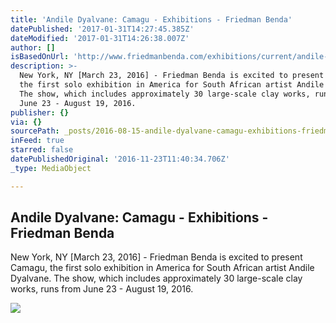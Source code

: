 ```yaml
---
title: 'Andile Dyalvane: Camagu - Exhibitions - Friedman Benda'
datePublished: '2017-01-31T14:27:45.385Z'
dateModified: '2017-01-31T14:26:38.007Z'
author: []
isBasedOnUrl: 'http://www.friedmanbenda.com/exhibitions/current/andile-dyalvane-camagu'
description: >-
  New York, NY [March 23, 2016] - Friedman Benda is excited to present Camagu,
  the first solo exhibition in America for South African artist Andile Dyalvane.
  The show, which includes approximately 30 large-scale clay works, runs from
  June 23 - August 19, 2016.
publisher: {}
via: {}
sourcePath: _posts/2016-08-15-andile-dyalvane-camagu-exhibitions-friedman-benda.md
inFeed: true
starred: false
datePublishedOriginal: '2016-11-23T11:40:34.706Z'
_type: MediaObject

---
```

<article style=""><h1>Andile Dyalvane: Camagu - Exhibitions - Friedman Benda</h1><p>New York, NY [March 23, 2016] - Friedman Benda is excited to present Camagu, the first solo exhibition in America for South African artist Andile Dyalvane. The show, which includes approximately 30 large-scale clay works, runs from June 23 - August 19, 2016.</p><img src="http://images.friedmanbenda.com/www_friedmanbenda_com/Camagu_install_070.jpg" /></article>